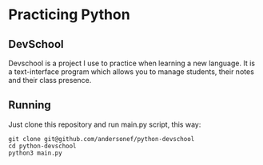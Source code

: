# Practicing Python

## DevSchool

Devschool is a project I use to practice when learning a new language. 
It is a text-interface program which allows you to manage students, their notes and their class presence.

## Running
Just clone this repository and run main.py script, this way:

    git clone git@github.com/andersonef/python-devschool
    cd python-devschool
    python3 main.py 
